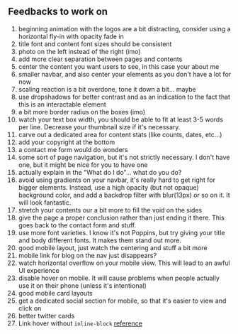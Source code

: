 ## Feedbacks to work on

1. beginning animation with the logos are a bit distracting, consider using a horizontal fly-in with opacity fade in
1. title font and content font sizes should be consistent
1. photo on the left instead of the right (imo)
1. add more clear separation between pages and contents
1. center the content you want users to see, in this case your about me
1. smaller navbar, and also center your elements as you don't have a lot for now
1. scaling reaction is a bit overdone, tone it down a bit... maybe
1. use dropshadows for better contrast and as an indication to the fact that this is an interactable element
1. a bit more border radius on the boxes (imo)
1. watch your text box width, you should be able to fit at least 3-5 words per line. Decrease your thumbnail size if it's necessary.
1. carve out a dedicated area for content stats (like counts, dates, etc...)
1. add your copyright at the bottom
1. a contact me form would do wonders
1. some sort of page navigation, but it's not strictly necessary. I don't have one, but it might be nice for you to have one
1. actually explain in the "What do I do"... what do you do?
1. avoid using gradients on your navbar, it's really hard to get right for bigger elements. Instead, use a high opacity (but not opaque) background color, and add a backdrop filter with blur(13px) or so on it. It will look fantastic.
1. stretch your contents our a bit more to fill the void on the sides
1. give the page a proper conclusion rather than just ending it there. This goes back to the contact form and stuff.
1. use more font varieties. I know it's not Poppins, but try giving your title and body different fonts. It makes them stand out more.
1. good mobile layout, just watch the centering and stuff a bit more
1. mobile link for blog on the nav just disappears?
1. watch horizontal overflow on your mobile view. This will lead to an awful UI experience
1. disable hover on mobile. It will cause problems when people actually use it on their phone (unless it's intentional)
1. good mobile card layouts
1. get a dedicated social section for mobile, so that it's easier to view and click on
1. better twitter cards
1. Link hover without `inline-block` [reference](https://github.com/genicsblog/theme-files/pull/26)
